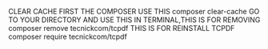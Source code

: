 CLEAR CACHE FIRST THE COMPOSER
USE THIS 
  composer clear-cache
GO TO YOUR DIRECTORY AND USE THIS IN TERMINAL,THIS IS FOR REMOVING
  composer remove tecnickcom/tcpdf
THIS IS FOR REINSTALL TCPDF
 composer require tecnickcom/tcpdf

  
